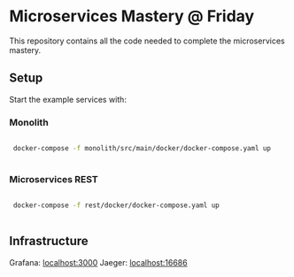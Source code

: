 # Microservices Mastery @ Friday

This repository contains all the code needed to complete the microservices mastery. 

## Setup

Start the example services with:

### Monolith

```sh

 docker-compose -f monolith/src/main/docker/docker-compose.yaml up
 
 ```
 
 ### Microservices REST

```sh

 docker-compose -f rest/docker/docker-compose.yaml up
 
 ```
 
 ## Infrastructure
 
 Grafana: [localhost:3000](http://localhost:3000)
 Jaeger: [localhost:16686](http://localhost:16686)
 
